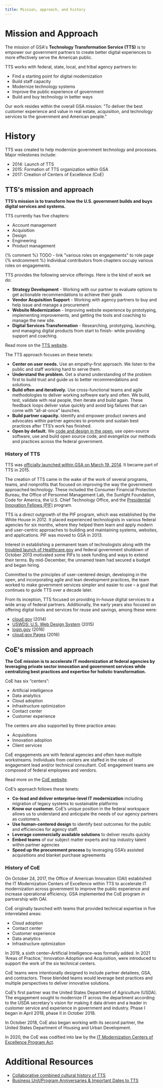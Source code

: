 ```yaml
---
title: Mission, approach, and history
---
```


# Mission and Approach

The mission of GSA's **Technology Transformation Service (TTS)** is to empower our government partners to create better digital experiences to more effectively serve the American public.

TTS works with federal, state, local, and tribal agency partners to:

* Find a starting point for digital modernization
* Build staff capacity  
* Modernize technology systems
* Improve the public experience of government
* Build and buy technology in better ways

Our work resides within the overall GSA mission: "To deliver the best customer experience and value in real estate, acquisition, and technology services to the government and American people."

# History

TTS was created to help modernize government technology and processes. Major milestones include:

- 2014: Launch of TTS
- 2015: Formation of TTS organization within GSA
- 2017: Creation of Centers of Excellence (CoE)

## TTS's mission and approach

**TTS’s mission is to transform how the U.S. government builds and buys digital services and systems.**

TTS currently has five chapters:

- Account management
- Acquisition
- Design
- Engineering
- Product management

{% comment %} TODO - link "various roles on engagements" to role page {% endcomment %}
Individual contributors from chapters occupy various roles on engagements.

TTS provides the following service offerings. Here is the kind of work we do:

- **Strategy Development** - Working with our partner to evaluate options to get actionable recommendations to achieve their goals
- **Vendor Acquisition Support** - Working with agency partners to buy and help issue and manage a procurement
- **Website Modernization** - Improving website experience by prototyping, implementing improvements, and getting the tools and coaching to manage the new site.
- **Digital Services Transformation** - Researching, prototyping, launching, and managing digital products from start to finish- while providing support and coaching.

Read more on the [TTS website](https://TTS.gsa.gov/).

The TTS approach focuses on these tenets:

- **Center on user needs.** Use an empathy-first approach. We listen to the public and staff working hard to serve them.
- **Understand the problem.** Get a shared understanding of the problem first to build trust and guide us to better recommendations and solutions.
- **Build often and iteratively.** Use cross-functional teams and agile methodologies to deliver working software early and often. We build, test, validate with real people, then iterate and build again. These feedback loops deliver value quickly and avoid big failures that can come with “all-at-once” launches.
- **Build partner capacity.** Identify and empower product owners and advocates within partner agencies to promote and sustain best practices after TTS’s work has finished.
- **Open by default.** We [code and design in the open](https://github.com/TTS), use open-source software, use and build open source code, and evangelize our methods and practices across the federal government.

### History of TTS

TTS was [officially launched within GSA on March 19, 2014](https://TTS.gsa.gov/2014/03/19/hello-world-we-are-TTS/). It became part of TTS in 2015.

The creation of TTS came in the wake of the work of several programs, teams, and nonprofits that focused on improving the way the government approached technology. These included the Consumer Financial Protection Bureau, the Office of Personnel Management Lab, the Sunlight Foundation, Code for America, the U.S. Chief Technology Office, and the [Presidential Innovation Fellows (PIF)](https://presidentialinnovationfellows.gov/) program.

TTS is a direct outgrowth of the PIF program, which was established by the White House in 2012. It placed experienced technologists in various federal agencies for six months, where they helped them learn and apply modern and user-centric approaches to building and maintaining systems, websites, and applications. PIF was moved to GSA in 2013.

Interest in establishing a permanent team of technologists along with the [troubled launch of Healthcare.gov](https://oig.hhs.gov/reports/all/2016/healthcaregov-case-study-of-cms-management-of-the-federal-marketplace/) and federal government shutdown of October 2013 motivated some PIFs to seek funding and ways to extend their terms. By mid-December, the unnamed team had secured a budget and began hiring.

Committed to the principles of user-centered design, developing in the open, and incorporating agile and lean development practices, the team worked to make government services simpler and easier to use – a goal that continues to guide TTS over a decade later.

From its inception, TTS focused on providing in-house digital services to a wide array of federal partners. Additionally, the early years also focused on offering digital tools and services for reuse and savings, among these were:

- [cloud.gov](http://cloud.gov) (2014)
- [USWDS: U.S. Web Design System](https://designsystem.digital.gov/) (2015)
- [login.gov](http://login.gov) (2016)
- [cloud.gov Pages](https://cloud.gov/pages/) (2016)

## CoE's mission and approach

**The CoE mission is to accelerate IT modernization at federal agencies by leveraging private sector innovation and government services while centralizing best practices and expertise for holistic transformation.**

CoE has six “centers”:

- Artificial intelligence
- Data analytics
- Cloud adoption
- Infrastructure optimization
- Contact center
- Customer experience

The centers are also supported by three practice areas:

- Acquisitions
- Innovation adoption
- Client services

CoE engagements are with federal agencies and often have multiple workstreams. Individuals from centers are staffed in the roles of engagement lead and/or technical consultant. CoE engagement teams are composed of federal employees and vendors.

Read more on the [CoE website](https://coe.gsa.gov/).

CoE’s approach follows these tenets:

- **Co-lead and deliver enterprise-level IT modernization** including migration of legacy systems to sustainable platforms
- **Know our customer.** CoE’s unique position in the federal workspace allows us to understand and anticipate the needs of our agency partners as customers.
- **Use human-centered design** to identify best outcomes for the public and efficiencies for agency staff.
- **Leverage commercially available solutions** to deliver results quickly
- **Embed teams** of our subject matter experts and top industry talent within partner agencies
- **Speed up the procurement process** by leveraging GSA’s assisted acquisitions and blanket purchase agreements

### History of CoE

On October 24, 2017, the Office of American Innovation (OAI) established the IT Modernization Centers of Excellence within TTS to accelerate IT modernization across government to improve the public experience and increase operational efficiency. GSA implemented the CoE program in partnership with OAI.

CoE originally launched with teams that provided technical expertise in five interrelated areas:

- Cloud adoption
- Contact center
- Customer experience
- Data analytics
- Infrastructure optimization

In 2019, a sixth center–Artificial Intelligence–was formally added. In 2021 ‘Areas of Practice,’ Innovation Adoption and Acquisition, were introduced to support the work of the six technical centers.

CoE teams were intentionally designed to include partner detailees, GSA, and contractors. These blended teams would leverage best practices and multiple perspectives to deliver innovative solutions.

CoE’s first partner was the United States Department of Agriculture (USDA). The engagement sought to modernize IT across the department according to the USDA secretary's vision for making it data driven and a leader in customer service and experience in government and industry. Phase I began in April 2018, phase II in October 2018.

In October 2018, CoE also began working with its second partner, the United States Department of Housing and Urban Development.

In 2020, the CoE was codified into law by the [IT Modernization Centers of Excellence Program Act](https://www.cio.gov/handbook/it-laws/modernization-centers-of-excellence-program-act/?clickEvt).

# Additional Resources

- [Collaborative combined cultural history of TTS](https://docs.google.com/document/d/1TZNX3G86G4zY56YVJCXW4L9GKL6_nfsTPSL-SDxmSVs/edit)
- [Business Unit/Program Anniversaries & Important Dates to TTS](https://docs.google.com/spreadsheets/d/1uSZVYI3mKTrtyT9VbEajo4z9NGVIYChcodTOjRUbiJk/edit?gid=0#gid=0)
